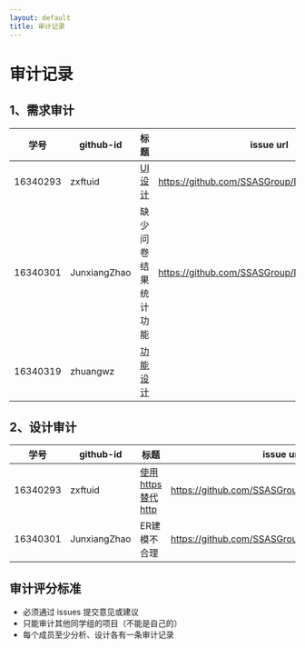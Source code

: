 ```yaml
---
layout: default
title: 审计记录
---
```


# 审计记录

## 1、需求审计

| 学号 | github-id | 标题 | issue url |
|:--:|---|---|---|
| 16340293 | zxftuid |  [UI设计](https://github.com/SSASGroup/Dashboard/issues/5)| https://github.com/SSASGroup/Dashboard/issues/5 |
|16340301|JunxiangZhao|缺少问卷结果统计功能|https://github.com/SSASGroup/Dashboard/issues/1|
|16340319|zhuangwz| [功能设计](https://github.com/Walikrence/swsad-project/issues/6)|

## 2、设计审计

| 学号 | github-id | 标题 | issue url |
|:--:|---|---|---|
| 16340293 | zxftuid | [使用https替代http](https://github.com/SSASGroup/Dashboard/issues/4) | https://github.com/SSASGroup/Dashboard/issues/4|
|16340301|JunxiangZhao|ER建模不合理|https://github.com/SSASGroup/Dashboard/issues/2|

## 审计评分标准

* 必须通过 issues 提交意见或建议
* 只能审计其他同学组的项目（不能是自己的）
* 每个成员至少分析、设计各有一条审计记录


